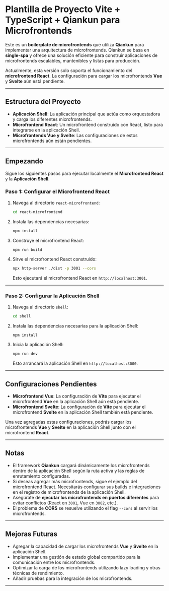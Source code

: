 # Plantilla de Proyecto Vite + TypeScript + Qiankun para Microfrontends

Este es un **boilerplate de microfrontends** que utiliza **Qiankun** para implementar una arquitectura de microfrontends. Qiankun se basa en **single-spa** y ofrece una solución eficiente para construir aplicaciones de microfrontends escalables, mantenibles y listas para producción.

Actualmente, esta versión solo soporta el funcionamiento del **microfrontend React**. La configuración para cargar los microfrontends **Vue** y **Svelte** aún está pendiente.

---

## Estructura del Proyecto

- **Aplicación Shell**: La aplicación principal que actúa como orquestadora y carga los diferentes microfrontends.
- **Microfrontend React**: Un microfrontend construido con React, listo para integrarse en la aplicación Shell.
- **Microfrontends Vue y Svelte**: Las configuraciones de estos microfrontends aún están pendientes.

---

## Empezando

Sigue los siguientes pasos para ejecutar localmente el **Microfrontend React** y la **Aplicación Shell**.

### Paso 1: Configurar el Microfrontend React

1. Navega al directorio `react-microfrontend`:
    ```bash
    cd react-microfrontend
    ```

2. Instala las dependencias necesarias:
    ```bash
    npm install
    ```

3. Construye el microfrontend React:
    ```bash
    npm run build
    ```

4. Sirve el microfrontend React construido:
    ```bash
    npx http-server ./dist -p 3001 --cors
    ```

   Esto ejecutará el microfrontend React en `http://localhost:3001`.

---

### Paso 2: Configurar la Aplicación Shell

1. Navega al directorio `shell`:
    ```bash
    cd shell
    ```

2. Instala las dependencias necesarias para la aplicación Shell:
    ```bash
    npm install
    ```

3. Inicia la aplicación Shell:
    ```bash
    npm run dev
    ```

   Esto arrancará la aplicación Shell en `http://localhost:3000`.

---

## Configuraciones Pendientes

- **Microfrontend Vue**: La configuración de **Vite** para ejecutar el microfrontend **Vue** en la aplicación Shell aún está pendiente.
- **Microfrontend Svelte**: La configuración de **Vite** para ejecutar el microfrontend **Svelte** en la aplicación Shell también está pendiente.

Una vez agregadas estas configuraciones, podrás cargar los microfrontends **Vue** y **Svelte** en la aplicación Shell junto con el microfrontend **React**.

---

## Notas

- El framework **Qiankun** cargará dinámicamente los microfrontends dentro de la aplicación Shell según la ruta activa y las reglas de enrutamiento configuradas.
- Si deseas agregar más microfrontends, sigue el ejemplo del microfrontend React. Necesitarás configurar sus builds e integraciones en el registro de microfrontends de la aplicación Shell.
- Asegúrate de **ejecutar los microfrontends en puertos diferentes** para evitar conflictos (React en `3001`, Vue en `3002`, etc.).
- El problema de **CORS** se resuelve utilizando el flag `--cors` al servir los microfrontends.

---

## Mejoras Futuras

- Agregar la capacidad de cargar los microfrontends **Vue** y **Svelte** en la aplicación Shell.
- Implementar una gestión de estado global compartido para la comunicación entre los microfrontends.
- Optimizar la carga de los microfrontends utilizando lazy loading y otras técnicas de rendimiento.
- Añadir pruebas para la integración de los microfrontends.

---
